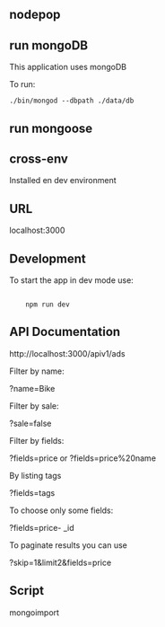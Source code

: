 ## nodepop

## run mongoDB

This application uses mongoDB

To run:

```shell
./bin/mongod --dbpath ./data/db
```

## run mongoose



## cross-env

Installed en dev environment

## URL

localhost:3000

## Development

To start the app in dev mode use:

```shell

    npm run dev

```
## API Documentation

http://localhost:3000/apiv1/ads

Filter by name:

?name=Bike

Filter by sale:

?sale=false

Filter by fields:

?fields=price or ?fields=price%20name

By listing tags 

?fields=tags 

To choose only some fields:

?fields=price- _id

To paginate results you can use

?skip=1&limit2&fields=price

## Script

mongoimport

